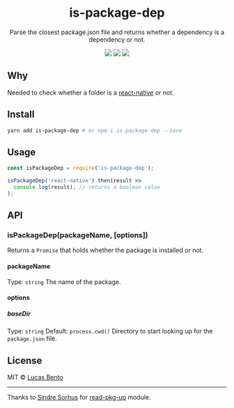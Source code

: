 <h1 align="center">is-package-dep</h1>
<p align="center">
  Parse the closest package.json file and returns whether a dependency is a dependency or not.
</p>

<p align="center">
  <a href="https://travis-ci.org/lucasbento/is-package-dep"><img src="https://travis-ci.org/lucasbento/is-package-dep.svg?branch=master"></a>
  <a href="https://github.com/airbnb/javascript"><img src="https://img.shields.io/badge/code%20style-airbnb-blue.svg"></a>
  <a href="https://github.com/lucasbento/is-package-dep/issues"><img src="https://img.shields.io/badge/contributions-welcome-brightgreen.svg?style=flat"></a>
</p>

## Why
Needed to check whether a folder is a [react-native](https://github.com/facebook/react-native) or not.

## Install

```bash
yarn add is-package-dep # or npm i is-package-dep --save
```

## Usage

```js
const isPackageDep = require('is-package-dep');

isPackageDep('react-native').then(result =>
  console.log(result); // returns a boolean value
);
```

## API

### isPackageDep(packageName, [options])
Returns a `Promise` that holds whether the package is installed or not.

#### packageName
Type: `string`
The name of the package.

#### options

##### baseDir
Type: `string`
Default: `process.cwd()`
Directory to start looking up for the `package.json` file.

## License
MIT © [Lucas Bento](https://twitter.com/lbentosilva)

---

Thanks to [Sindre Sorhus](https://github.com/sindresorhus) for [read-pkg-up](https://github.com/sindresorhus/read-pkg-up) module.

